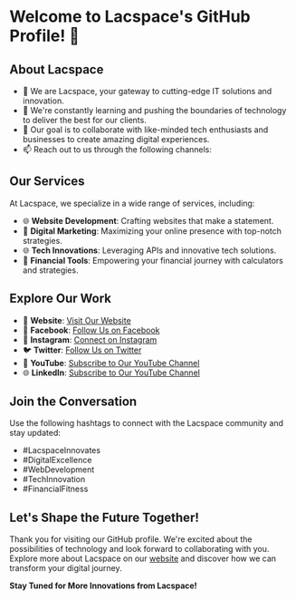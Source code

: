 # Welcome to Lacspace's GitHub Profile! 👋

## About Lacspace
- 👀 We are Lacspace, your gateway to cutting-edge IT solutions and innovation.
- 🌱 We're constantly learning and pushing the boundaries of technology to deliver the best for our clients.
- 💼 Our goal is to collaborate with like-minded tech enthusiasts and businesses to create amazing digital experiences.
- 📫 Reach out to us through the following channels:

## Our Services
At Lacspace, we specialize in a wide range of services, including:
- 🌐 **Website Development**: Crafting websites that make a statement.
- 🚀 **Digital Marketing**: Maximizing your online presence with top-notch strategies.
- 🌐 **Tech Innovations**: Leveraging APIs and innovative tech solutions.
- 💼 **Financial Tools**: Empowering your financial journey with calculators and strategies.

## Explore Our Work
- 🔗 **Website**: [Visit Our Website](https://www.lacspace.com/)
- 📱 **Facebook**: [Follow Us on Facebook](https://www.facebook.com/Lacspacetechnology)
- 📸 **Instagram**: [Connect on Instagram](https://www.instagram.com/the_lacspace/)
- 🐦 **Twitter**: [Follow Us on Twitter](https://twitter.com/the_lacspace)
- 🎥 **YouTube**: [Subscribe to Our YouTube Channel](https://www.youtube.com/@officiallacspace)
- 🌐 **LinkedIn**: [Subscribe to Our YouTube Channel](https://www.linkedin.com/company/Lacspace)

## Join the Conversation
Use the following hashtags to connect with the Lacspace community and stay updated:
- #LacspaceInnovates
- #DigitalExcellence
- #WebDevelopment
- #TechInnovation
- #FinancialFitness

## Let's Shape the Future Together!
Thank you for visiting our GitHub profile. We're excited about the possibilities of technology and look forward to collaborating with you. Explore more about Lacspace on our [website](https://lacspace.com/) and discover how we can transform your digital journey.

**Stay Tuned for More Innovations from Lacspace!**
